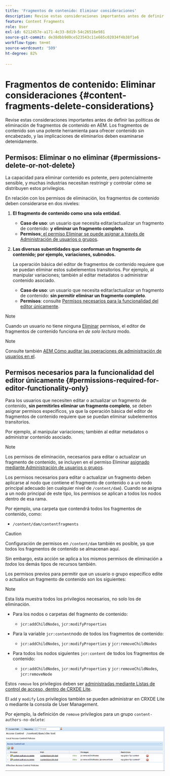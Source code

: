 ```yaml
---
title: 'Fragmentos de contenido: Eliminar consideraciones'
description: Revise estas consideraciones importantes antes de definir las políticas de eliminación de fragmentos de contenido en AEM. Los fragmentos de contenido son una potente herramienta para ofrecer contenido sin encabezado, y las implicaciones de eliminarlos deben examinarse detenidamente.
feature: Content Fragments
role: User
exl-id: 6212457e-a171-4c33-8d19-54c26516e981
source-git-commit: de38dbb9d0ce523543c11e665c02034f4b38f1e6
workflow-type: tm+mt
source-wordcount: '509'
ht-degree: 82%

---
```


# Fragmentos de contenido: Eliminar consideraciones {#content-fragments-delete-considerations}

Revise estas consideraciones importantes antes de definir las políticas de eliminación de fragmentos de contenido en AEM. Los fragmentos de contenido son una potente herramienta para ofrecer contenido sin encabezado, y las implicaciones de eliminarlos deben examinarse detenidamente.

## Permisos: Eliminar o no eliminar {#permissions-delete-or-not-delete}

La capacidad para eliminar contenido es potente, pero potencialmente sensible, y muchas industrias necesitan restringir y controlar cómo se distribuyen estos privilegios.

En relación con los permisos de eliminación, los fragmentos de contenido deben considerarse en dos niveles:

1. **El fragmento de contenido como una sola entidad.**

   * **Caso de uso**: un usuario que necesita editar/actualizar un fragmento de contenido: **y eliminar un fragmento completo**.
   * **Permisos**[](/help/sites-administering/security.md#actions)[: el permiso Eliminar se puede asignar a través de Administración de usuarios o grupos](/help/sites-administering/security.md#managing-permissions).

2. **Las diversas subentidades que conforman un fragmento de contenido; por ejemplo, variaciones, subnodos.**

   La operación básica del editor de fragmentos de contenido requiere que se puedan eliminar estos subelementos transitorios. Por ejemplo, al manipular variaciones; también al editar metadatos o administrar contenido asociado.

   * **Caso de uso**: un usuario que necesita editar/actualizar un fragmento de contenido: **sin permitir eliminar un fragmento completo**.
   * **Permisos**: consulte [Permisos necesarios para la funcionalidad del editor únicamente](#permissions-required-for-editor-functionality-only).

>[!NOTE]
>
>Cuando un usuario no tiene ninguna [Eliminar](/help/sites-administering/security.md#actions) permisos, el editor de fragmentos de contenido funciona en *de solo lectura* modo.

>[!NOTE]
>
>Consulte también [AEM Cómo auditar las operaciones de administración de usuarios en el](/help/sites-administering/audit-user-management-operations.md).

## Permisos necesarios para la funcionalidad del editor únicamente {#permissions-required-for-editor-functionality-only}

Para los usuarios que necesiten editar o actualizar un fragmento de contenido, **sin permitirles eliminar un fragmento completo**, se deben asignar permisos específicos, ya que la operación básica del editor de fragmentos de contenido requiere que se puedan eliminar subelementos transitorios.

Por ejemplo, al manipular variaciones; también al editar metadatos o administrar contenido asociado.

>[!NOTE]
>
>Los permisos de eliminación, necesarios para editar o actualizar un fragmento de contenido, se incluyen en el permiso Eliminar [asignado mediante Administración de usuarios o grupos](/help/sites-administering/security.md#managing-permissions).

Los permisos necesarios para editar o actualizar un fragmento deben aplicarse al nodo que contiene el fragmento de contenido o a un nodo principal adecuado (en cualquier nivel de `/content/dam`). Cuando se asigna a un nodo principal de este tipo, los permisos se aplican a todos los nodos dentro de esa rama.

Por ejemplo, una carpeta que contendrá todos los fragmentos de contenido, como:

* `/content/dam/contentfragments`

>[!CAUTION]
>
>Configuración de permisos en `/content/dam` también es posible, ya que todos los fragmentos de contenido se almacenan aquí.
>
>Sin embargo, esta acción se aplica a los mismos permisos de eliminación a *todos* los demás tipos de recursos también.

Los permisos previos para permitir que un usuario o grupo específico edite o actualice un fragmento de contenido son los siguientes:

>[!NOTE]
>
>Esta lista muestra todos los privilegios necesarios, no solo los de eliminación.

* Para los nodos o carpetas del fragmento de contenido:

   * `jcr:addChildNodes`, `jcr:modifyProperties`

* Para la variable `jcr:content`nodo de todos los fragmentos de contenido:

   * `jcr:addChildNodes`, `jcr:modifyProperties` y `jcr:removeChildNodes`

* Para todos los nodos siguientes `jcr:content` de todos los fragmentos de contenido:

   * `jcr:addChildNodes`, `jcr:modifyProperties` y `jcr:removeChildNodes`, `jcr:removeNode`

Estos `remove` los privilegios deben ser [administradas mediante Listas de control de acceso, dentro de CRXDE Lite](/help/sites-administering/user-group-ac-admin.md#access-right-management).

El `add` y `modify` Los privilegios también se pueden administrar en CRXDE Lite o mediante la consola de User Management.

Por ejemplo, la definición de `remove` privilegios para un grupo `content-authors-no-delete`:

![cf-delete-03](assets/cf-delete-03.png)
